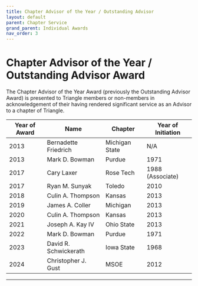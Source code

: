 ```yaml
---
title: Chapter Advisor of the Year / Outstanding Advisor
layout: default
parent: Chapter Service
grand_parent: Individual Awards
nav_order: 3
---
```

# Chapter Advisor of the Year / Outstanding Advisor Award

The Chapter Advisor of the Year Award (previously the Outstanding Advisor Award) is presented to Triangle members or non-members in acknowledgement of their having rendered significant service as an Advisor to a chapter of Triangle.

|Year of Award|Name|Chapter|Year of Initiation |
|---|---|---|---|
|2013|Bernadette Friedrich|Michigan State|N/A|
|2013|Mark D. Bowman|Purdue|1971|
|2017|Cary Laxer|Rose Tech|1988 (Associate)|
|2017|Ryan M. Sunyak|Toledo|2010|
|2018|Culin A. Thompson|Kansas|2013|
|2019|James A. Coller|Michigan|2013|
|2020|Culin A. Thompson|Kansas|2013|
|2021|Joseph A. Kay IV|Ohio State|2013|
|2022|Mark D. Bowman|Purdue|1971|
|2023|David R. Schwickerath|Iowa State|1968|
|2024|Christopher J. Gust|MSOE|2012|

----